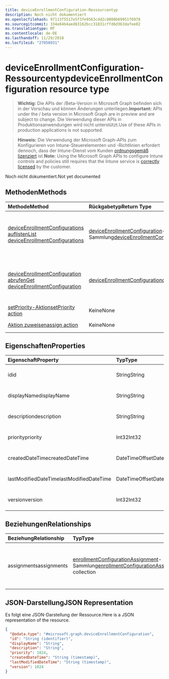 ```yaml
---
title: deviceEnrollmentConfiguration-Ressourcentyp
description: Noch nicht dokumentiert
ms.openlocfilehash: 97113f5517e5f3fe9563cdd2c8080b69951f6978
ms.sourcegitcommit: 334e84b4aed63162bcc31831cffd6d363dafee02
ms.translationtype: MT
ms.contentlocale: de-DE
ms.lasthandoff: 11/29/2018
ms.locfileid: "27058931"
---
```

# <a name="deviceenrollmentconfiguration-resource-type"></a><span data-ttu-id="58786-103">deviceEnrollmentConfiguration-Ressourcentyp</span><span class="sxs-lookup"><span data-stu-id="58786-103">deviceEnrollmentConfiguration resource type</span></span>

> <span data-ttu-id="58786-104">**Wichtig:** Die APIs der /Beta-Version in Microsoft Graph befinden sich in der Vorschau und können Änderungen unterliegen.</span><span class="sxs-lookup"><span data-stu-id="58786-104">**Important:** APIs under the / beta version in Microsoft Graph are in preview and are subject to change.</span></span> <span data-ttu-id="58786-105">Die Verwendung dieser APIs in Produktionsanwendungen wird nicht unterstützt.</span><span class="sxs-lookup"><span data-stu-id="58786-105">Use of these APIs in production applications is not supported.</span></span>

> <span data-ttu-id="58786-106">**Hinweis:** Die Verwendung der Microsoft Graph-APIs zum Konfigurieren von Intune-Steuerelementen und -Richtlinien erfordert dennoch, dass der Intune-Dienst vom Kunden [ordnungsgemäß lizenziert](https://go.microsoft.com/fwlink/?linkid=839381) ist.</span><span class="sxs-lookup"><span data-stu-id="58786-106">**Note:** Using the Microsoft Graph APIs to configure Intune controls and policies still requires that the Intune service is [correctly licensed](https://go.microsoft.com/fwlink/?linkid=839381) by the customer.</span></span>

<span data-ttu-id="58786-107">Noch nicht dokumentiert.</span><span class="sxs-lookup"><span data-stu-id="58786-107">Not yet documented</span></span>
## <a name="methods"></a><span data-ttu-id="58786-108">Methoden</span><span class="sxs-lookup"><span data-stu-id="58786-108">Methods</span></span>
|<span data-ttu-id="58786-109">Methode</span><span class="sxs-lookup"><span data-stu-id="58786-109">Method</span></span>|<span data-ttu-id="58786-110">Rückgabetyp</span><span class="sxs-lookup"><span data-stu-id="58786-110">Return Type</span></span>|<span data-ttu-id="58786-111">Beschreibung</span><span class="sxs-lookup"><span data-stu-id="58786-111">Description</span></span>|
|:---|:---|:---|
|[<span data-ttu-id="58786-112">deviceEnrollmentConfigurations auflisten</span><span class="sxs-lookup"><span data-stu-id="58786-112">List deviceEnrollmentConfigurations</span></span>](../api/intune-onboarding-deviceenrollmentconfiguration-list.md)|<span data-ttu-id="58786-113">[deviceEnrollmentConfiguration](../resources/intune-onboarding-deviceenrollmentconfiguration.md)-Sammlung</span><span class="sxs-lookup"><span data-stu-id="58786-113">[deviceEnrollmentConfiguration](../resources/intune-onboarding-deviceenrollmentconfiguration.md) collection</span></span>|<span data-ttu-id="58786-114">Auflisten von Eigenschaften und Beziehungen der [deviceEnrollmentConfiguration](../resources/intune-onboarding-deviceenrollmentconfiguration.md)-Objekte.</span><span class="sxs-lookup"><span data-stu-id="58786-114">List properties and relationships of the [deviceEnrollmentConfiguration](../resources/intune-onboarding-deviceenrollmentconfiguration.md) objects.</span></span>|
|[<span data-ttu-id="58786-115">deviceEnrollmentConfiguration abrufen</span><span class="sxs-lookup"><span data-stu-id="58786-115">Get deviceEnrollmentConfiguration</span></span>](../api/intune-onboarding-deviceenrollmentconfiguration-get.md)|[<span data-ttu-id="58786-116">deviceEnrollmentConfiguration</span><span class="sxs-lookup"><span data-stu-id="58786-116">deviceEnrollmentConfiguration</span></span>](../resources/intune-onboarding-deviceenrollmentconfiguration.md)|<span data-ttu-id="58786-117">Lesen von Eigenschaften und Beziehungen des [deviceEnrollmentConfiguration](../resources/intune-onboarding-deviceenrollmentconfiguration.md)-Objekts.</span><span class="sxs-lookup"><span data-stu-id="58786-117">Read properties and relationships of the [deviceEnrollmentConfiguration](../resources/intune-onboarding-deviceenrollmentconfiguration.md) object.</span></span>|
|[<span data-ttu-id="58786-118">setPriority-Aktion</span><span class="sxs-lookup"><span data-stu-id="58786-118">setPriority action</span></span>](../api/intune-onboarding-deviceenrollmentconfiguration-setpriority.md)|<span data-ttu-id="58786-119">Keine</span><span class="sxs-lookup"><span data-stu-id="58786-119">None</span></span>|<span data-ttu-id="58786-120">Noch nicht dokumentiert.</span><span class="sxs-lookup"><span data-stu-id="58786-120">Not yet documented</span></span>|
|[<span data-ttu-id="58786-121">Aktion zuweisen</span><span class="sxs-lookup"><span data-stu-id="58786-121">assign action</span></span>](../api/intune-onboarding-deviceenrollmentconfiguration-assign.md)|<span data-ttu-id="58786-122">Keine</span><span class="sxs-lookup"><span data-stu-id="58786-122">None</span></span>|<span data-ttu-id="58786-123">Noch nicht dokumentiert</span><span class="sxs-lookup"><span data-stu-id="58786-123">Not yet documented</span></span>|

## <a name="properties"></a><span data-ttu-id="58786-124">Eigenschaften</span><span class="sxs-lookup"><span data-stu-id="58786-124">Properties</span></span>
|<span data-ttu-id="58786-125">Eigenschaft</span><span class="sxs-lookup"><span data-stu-id="58786-125">Property</span></span>|<span data-ttu-id="58786-126">Typ</span><span class="sxs-lookup"><span data-stu-id="58786-126">Type</span></span>|<span data-ttu-id="58786-127">Beschreibung</span><span class="sxs-lookup"><span data-stu-id="58786-127">Description</span></span>|
|:---|:---|:---|
|<span data-ttu-id="58786-128">id</span><span class="sxs-lookup"><span data-stu-id="58786-128">id</span></span>|<span data-ttu-id="58786-129">String</span><span class="sxs-lookup"><span data-stu-id="58786-129">String</span></span>|<span data-ttu-id="58786-130">Noch nicht dokumentiert</span><span class="sxs-lookup"><span data-stu-id="58786-130">Not yet documented</span></span>|
|<span data-ttu-id="58786-131">displayName</span><span class="sxs-lookup"><span data-stu-id="58786-131">displayName</span></span>|<span data-ttu-id="58786-132">String</span><span class="sxs-lookup"><span data-stu-id="58786-132">String</span></span>|<span data-ttu-id="58786-133">Noch nicht dokumentiert.</span><span class="sxs-lookup"><span data-stu-id="58786-133">Not yet documented</span></span>|
|<span data-ttu-id="58786-134">description</span><span class="sxs-lookup"><span data-stu-id="58786-134">description</span></span>|<span data-ttu-id="58786-135">String</span><span class="sxs-lookup"><span data-stu-id="58786-135">String</span></span>|<span data-ttu-id="58786-136">Noch nicht dokumentiert.</span><span class="sxs-lookup"><span data-stu-id="58786-136">Not yet documented</span></span>|
|<span data-ttu-id="58786-137">priority</span><span class="sxs-lookup"><span data-stu-id="58786-137">priority</span></span>|<span data-ttu-id="58786-138">Int32</span><span class="sxs-lookup"><span data-stu-id="58786-138">Int32</span></span>|<span data-ttu-id="58786-139">Noch nicht dokumentiert.</span><span class="sxs-lookup"><span data-stu-id="58786-139">Not yet documented</span></span>|
|<span data-ttu-id="58786-140">createdDateTime</span><span class="sxs-lookup"><span data-stu-id="58786-140">createdDateTime</span></span>|<span data-ttu-id="58786-141">DateTimeOffset</span><span class="sxs-lookup"><span data-stu-id="58786-141">DateTimeOffset</span></span>|<span data-ttu-id="58786-142">Noch nicht dokumentiert.</span><span class="sxs-lookup"><span data-stu-id="58786-142">Not yet documented</span></span>|
|<span data-ttu-id="58786-143">lastModifiedDateTime</span><span class="sxs-lookup"><span data-stu-id="58786-143">lastModifiedDateTime</span></span>|<span data-ttu-id="58786-144">DateTimeOffset</span><span class="sxs-lookup"><span data-stu-id="58786-144">DateTimeOffset</span></span>|<span data-ttu-id="58786-145">Noch nicht dokumentiert.</span><span class="sxs-lookup"><span data-stu-id="58786-145">Not yet documented</span></span>|
|<span data-ttu-id="58786-146">version</span><span class="sxs-lookup"><span data-stu-id="58786-146">version</span></span>|<span data-ttu-id="58786-147">Int32</span><span class="sxs-lookup"><span data-stu-id="58786-147">Int32</span></span>|<span data-ttu-id="58786-148">Noch nicht dokumentiert.</span><span class="sxs-lookup"><span data-stu-id="58786-148">Not yet documented</span></span>|

## <a name="relationships"></a><span data-ttu-id="58786-149">Beziehungen</span><span class="sxs-lookup"><span data-stu-id="58786-149">Relationships</span></span>
|<span data-ttu-id="58786-150">Beziehung</span><span class="sxs-lookup"><span data-stu-id="58786-150">Relationship</span></span>|<span data-ttu-id="58786-151">Typ</span><span class="sxs-lookup"><span data-stu-id="58786-151">Type</span></span>|<span data-ttu-id="58786-152">Beschreibung</span><span class="sxs-lookup"><span data-stu-id="58786-152">Description</span></span>|
|:---|:---|:---|
|<span data-ttu-id="58786-153">assignments</span><span class="sxs-lookup"><span data-stu-id="58786-153">assignments</span></span>|<span data-ttu-id="58786-154">[enrollmentConfigurationAssignment](../resources/intune-onboarding-enrollmentconfigurationassignment.md)-Sammlung</span><span class="sxs-lookup"><span data-stu-id="58786-154">[enrollmentConfigurationAssignment](../resources/intune-onboarding-enrollmentconfigurationassignment.md) collection</span></span>|<span data-ttu-id="58786-155">Die Liste derGruppenzuweisungen für das Gerätekonfigurationsprofil.</span><span class="sxs-lookup"><span data-stu-id="58786-155">The list of group assignments for the device configuration profile.</span></span>|

## <a name="json-representation"></a><span data-ttu-id="58786-156">JSON-Darstellung</span><span class="sxs-lookup"><span data-stu-id="58786-156">JSON Representation</span></span>
<span data-ttu-id="58786-157">Es folgt eine JSON-Darstellung der Ressource.</span><span class="sxs-lookup"><span data-stu-id="58786-157">Here is a JSON representation of the resource.</span></span>
<!-- {
  "blockType": "resource",
  "keyProperty": "id",
  "@odata.type": "microsoft.graph.deviceEnrollmentConfiguration"
}
-->
``` json
{
  "@odata.type": "#microsoft.graph.deviceEnrollmentConfiguration",
  "id": "String (identifier)",
  "displayName": "String",
  "description": "String",
  "priority": 1024,
  "createdDateTime": "String (timestamp)",
  "lastModifiedDateTime": "String (timestamp)",
  "version": 1024
}
```





